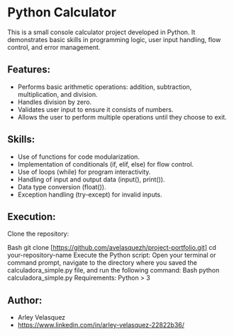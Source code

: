 # **Python Calculator**

This is a small console calculator project developed in Python. It demonstrates basic skills in programming logic, user input handling, flow control, and error management.

## **Features:**

- Performs basic arithmetic operations: addition, subtraction, multiplication, and division.
- Handles division by zero.
- Validates user input to ensure it consists of numbers.
- Allows the user to perform multiple operations until they choose to exit.

## **Skills:**

- Use of functions for code modularization.
- Implementation of conditionals (if, elif, else) for flow control.
- Use of loops (while) for program interactivity.
- Handling of input and output data (input(), print()).
- Data type conversion (float()).
- Exception handling (try-except) for invalid inputs.

## **Execution:**

Clone the repository:

Bash
git clone [https://github.com/avelasquezh/project-portfolio.git]
cd your-repository-name
Execute the Python script: Open your terminal or command prompt, navigate to the directory where you saved the calculadora_simple.py file, and run the following command:
Bash
python calculadora_simple.py
Requirements: Python > 3

## **Author:**

- Arley Velasquez 
- https://www.linkedin.com/in/arley-velasquez-22822b36/
